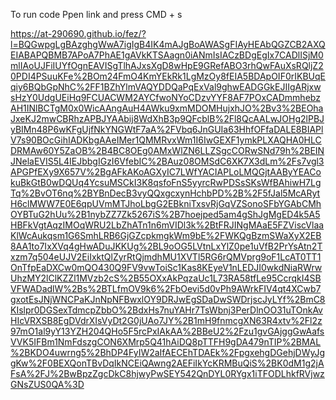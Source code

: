 To run code
Ppen link and press CMD + s

https://at-290690.github.io/fez/?l=BQGwpgLgBAzghgWwA7igIgB4IK4mAJgBoAWASgFIAyHEAbQGZCB2AXQEIABAPQBMB7APoA7PhAE1gAVkKTSAagn0iANmIsIACzBDgEgIx7CADlISjM0mlIAoUJFiIUYfOgnEAVISgTlhAJxsXgD8wHpE9GRefABO3rhQwFAuXsRQljZ20PDI4PSuuKFe%2BOm24FmO4KmYEkRk1LgMzOy8fEIA5BDApOIF0rIKBUqEqiy6BQbGpNhC%2FF1BZhYlmVAQYDDQaPqExVal9ghwEADGGkEJIIgARjxwsHzY0UdgUEiHq9FCUACWM2AYCfwoNYoCDzvYYF8AF7POxCADmmhebzAH1INlBCTgM0x0WicAAngAuH4AWku9xmMDOMHujxhJO%2Bv3%2BEOhaJxeKJ2mwCBRhzAPBJYAAbij8WdXhB3p9QFcblB%2Fl8QcAALwJOHg2lPBJyBIMn48P6wKFgUjfNkYNGWtF7aA%2FVbq6JnGUIa63HhfOFfaDALE8BIAPlV7s90BOcGihIADKbgAAeIMer1QMMRvxWm1I6IwGEXF1ymkPLXAQHA0HLCDRMAw60Y5ZaOB%2B4BC8OEg0AMxWlZN6LLZSgcCORwSNd79h%2BEINJNelaEVIS5L4IEJbbgIGzI6VfebIC%2BAuz08OMSdC6XK7X3dLm%2Fs7vgl3APGPfEXy9X657V%2BgAFkAKoAGXyIC7LWfYACIAPLoLMQGjtAAByYEACokuBkGtB0wDQUq4YcsuMSCkI3K8qsfoFnS5yyrcRwPDSsSKsWfBAhiwH7LgTq%2BvOT6nq%2BYBnDecB3vyQQxgcxynHchbPD%2B%2F5fJal5McARytH6clMWW7E0E6qpUVmMTJhoLbgG2EBkniTxsvRjGqVZSonoSFbYGAbCMhOYBTuG2hUu%2B1nybZZ7Zk5267iS%2B7hoejped5am4gShJgMgED4k5A5HBFkVgtAqzIMOqWRU2LbZhATn1n6mVIDl3k%2BtFRJINgMAaE5FZViscVlaaKlWcAukqsm1G6SmhLRB6GjGZcpkmgkWm9bE%2FWKQgBzmSWaXyX2EB8AA1to7IxXVq4gHwADuJKKUg%2BL9oOG5LVtnLxYlZ0pe1uVfB2PrYsAtn2Txzm7q504eUJV2EiIxktQlZyrRtQjmdhMU1XVTl5RG6rQMVprg9oF1LcAT0TT1OnTfpEaDXCw0mQO430Q9FV9vwToiSc1Kas8KEyeV1nLEDJI0wkdNiaRWrwUhzMY2lClKZZl1MVzb2cS%2B55OXxAkPqzaUc1L73RA58tfLe95CcrqkI4SBVFWADadlW%2Bs%2BTLfmOV9k6%2FbOevi5d0vPh9AWrkFIV4qt4XCwb7gxotEsJNjWNCPaKJnNpNFBwxlOY9DRJwEgSDaDwSWDrjscJyLYf%2BmC8KIslpr0DGSexTdmcpZbbO%2BdxHs7nuYAHr7TsWbnj3PerDlnOO31uTOnkAvHIcVRXSB8EgDVdrXIsVyDt2G0jUAo7JY%2B1mH9fnmcgXN63R4xtv%2Fl2z97mO1al9yY13YZH204QHo5F5rcPxIAkAA%2BBeU2%2Fzu1gvGAjggGwAafsVVK5IFBm1NmFdszgCON6XMrp5Q41hAiDQ8pTTFH9gDA479nTIP%2BMAL%2BKDO4uwrng5%2BhDP4FyIW2aIfAECEhTDAEk%2FpgxehgDGehjDWyJggKw%2F0BEXQonTBvDqIkNCEiQAwng2AEFiIkYcKRMBuQiS%2BK0dM1g2jAFsA%2FJ%2BwBpzZgcDkC8hjwyPwSEY542QnDYL0RYgx1iTFODLhkfRVjwzGNsZUS0QA%3D
